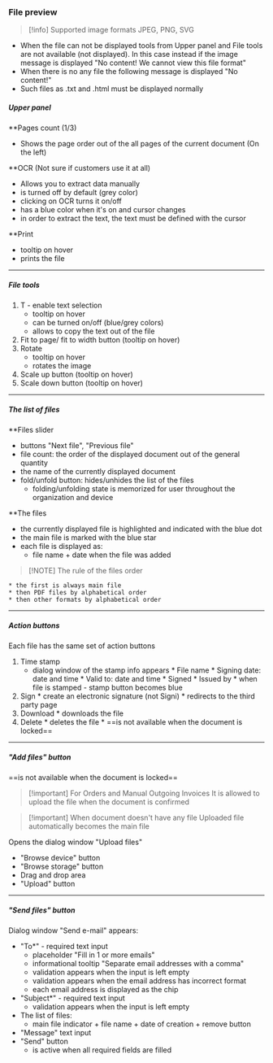 
### File preview


> [!info] Supported image formats
> JPEG, PNG, SVG

* When the file can not be displayed tools from Upper panel and  File tools are not available (not displayed). In this case instead if the image message is displayed "No content! We cannot view this file format"
* When there is no any file the following message is displayed "No content!"
* Such files as .txt and .html must be displayed normally 

##### Upper panel 

**Pages count (1/3)
* Shows the page order out of the all pages of the current document (On the left)

**OCR (Not sure if customers use it at all)
* Allows you to extract data manually 
* is turned off by default (grey color)
* clicking on OCR turns it on/off
* has a blue color when it's on and cursor changes
* in order to extract the text, the text must be defined with the cursor

**Print
* tooltip on hover
* prints the file

---

##### File tools

1. T - enable text selection 
	* tooltip on hover
	* can be turned on/off (blue/grey colors)
	* allows to copy the text out of the file
2. Fit to page/ fit to width button (tooltip on hover)
3. Rotate
	* tooltip on hover
	* rotates the image
4. Scale up button (tooltip on hover)
5. Scale down button (tooltip on hover)


---

##### The list of files

**Files slider
* buttons "Next file", "Previous file"
* file count: the order of the displayed document out of the general quantity
* the name of the currently displayed document
* fold/unfold button: hides/unhides the list of the files
	* folding/unfolding state is memorized for user throughout the organization and device

**The files
* the currently displayed file is highlighted and indicated with the blue dot
* the main file is marked with the blue star
* each file is displayed as:
	* file name + date when the file was added


> [!NOTE] The rule of the files order

	* the first is always main file
	* then PDF files by alphabetical order
	* then other formats by alphabetical order


---

##### Action buttons

Each file has the same set of action buttons

1. Time stamp
	* dialog window of the stamp info appears
			* File name
			* Signing date: date and time
			* Valid to: date and time
			* Signed
			* Issued by
			* when file is stamped - stamp button becomes blue
2. Sign
		* create an electronic signature (not Signi)
		* redirects to the third party page
3. Download
		* downloads the file
4. Delete
		* deletes the file
		* ==is not available when the document is locked==

---


##### "Add files" button
==is not available when the document is locked==


> [!important] For Orders and Manual Outgoing Invoices
>  It is allowed to upload the file when the document is confirmed
>  

> [!important] When document doesn't have any file
> Uploaded file automatically becomes the main file
> 

Opens the dialog window "Upload files"
* "Browse device" button
* "Browse storage" button
* Drag and drop area
* "Upload" button


---

##### "Send files" button

Dialog window "Send e-mail" appears:
* "To*" - required text input
	* placeholder "Fill in 1 or more emails"
	* informational tooltip "Separate email addresses with a comma"
	* validation appears when the input is left empty
	* validation appears when the email address has incorrect format
	* each email address is displayed as the chip
* "Subject*" - required text input
	* validation appears when the input is left empty
* The list of files:
	* main file indicator + file name + date of creation + remove button
* "Message" text input
* "Send" button
	* is active when all required fields are filled








